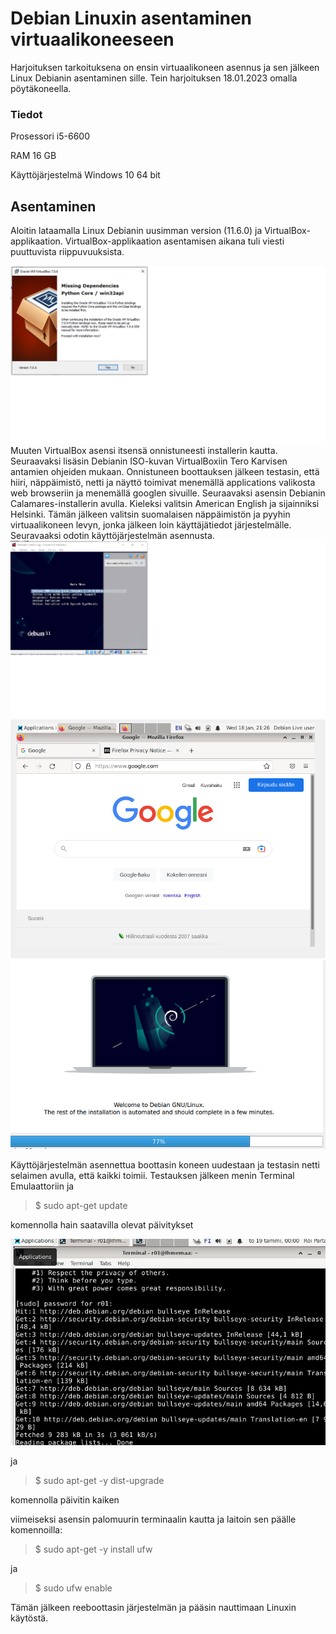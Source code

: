 # Debian Linuxin asentaminen virtuaalikoneeseen
Harjoituksen tarkoituksena on ensin virtuaalikoneen asennus ja sen jälkeen Linux Debianin asentaminen sille. Tein harjoituksen 18.01.2023 omalla pöytäkoneella.

 ###  Tiedot
 
 Prosessori i5-6600
 
 RAM 16 GB
 
 Käyttöjärjestelmä Windows 10 64 bit
 
 
## Asentaminen

Aloitin lataamalla Linux Debianin uusimman version (11.6.0) ja VirtualBox-applikaation. VirtualBox-applikaation asentamisen aikana tuli viesti puuttuvista riippuvuuksista.

![Add file: Upload](Missing.png)
Muuten VirtualBox asensi itsensä onnistuneesti installerin kautta. Seuraavaksi lisäsin Debianin ISO-kuvan VirtualBoxiin Tero Karvisen antamien ohjeiden mukaan. Onnistuneen boottauksen jälkeen testasin, että hiiri, näppäimistö, netti ja näyttö toimivat menemällä applications valikosta web browseriin ja menemällä googlen sivuille. Seuraavaksi asensin Debianin Calamares-installerin avulla. Kieleksi valitsin American English ja sijainniksi Helsinki. Tämän jälkeen valitsin suomalaisen näppäimistön ja pyyhin virtuaalikoneen levyn, jonka jälkeen loin käyttäjätiedot järjestelmälle. Seuravaaksi odotin käyttöjärjestelmän asennusta.
![Add file: Upload](boot.png)
![Add file: Upload](toimii.png)
![Add file: Upload](lataa.png)

Käyttöjärjestelmän asennettua boottasin koneen uudestaan ja testasin netti selaimen avulla, että kaikki toimii.
Testauksen jälkeen menin Terminal Emulaattoriin ja
>$ sudo apt-get update 

komennolla hain saatavilla olevat päivitykset

![Add file: Upload](paivitys.png)

ja 

>$ sudo apt-get -y dist-upgrade

komennolla päivitin kaiken

viimeiseksi asensin palomuurin terminaalin kautta ja laitoin sen päälle komennoilla:

>$ sudo apt-get -y install ufw

ja

>$ sudo ufw enable

Tämän jälkeen reeboottasin järjestelmän ja pääsin nauttimaan Linuxin käytöstä.
